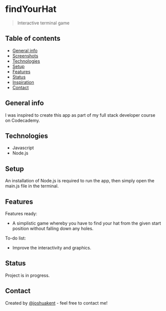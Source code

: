 # findYourHat
> Interactive terminal game

## Table of contents
* [General info](#general-info)
* [Screenshots](#screenshots)
* [Technologies](#technologies)
* [Setup](#setup)
* [Features](#features)
* [Status](#status)
* [Inspiration](#inspiration)
* [Contact](#contact)

## General info
I was inspired to create this app as part of my full stack developer course on Codecademy.

## Technologies
* Javascript
* Node.js

## Setup
An installation of Node.js is required to run the app, then simply open the main.js file in the terminal.

## Features
Features ready:
* A simplistic game whereby you have to find your hat from the given start position without falling down any holes.

To-do list:
* Improve the interactivity and graphics.

## Status
Project is in progress.

## Contact
Created by [@joshuakent](josh.kent94@yahoo.co.uk) - feel free to contact me!